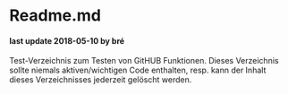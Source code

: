 # Readme.md

#### last update 2018-05-10 by bré

Test-Verzeichnis zum Testen von GitHUB Funktionen.
Dieses Verzeichnis sollte niemals aktiven/wichtigen Code enthalten, resp. kann der Inhalt dieses Verzeichnisses jederzeit gelöscht werden.